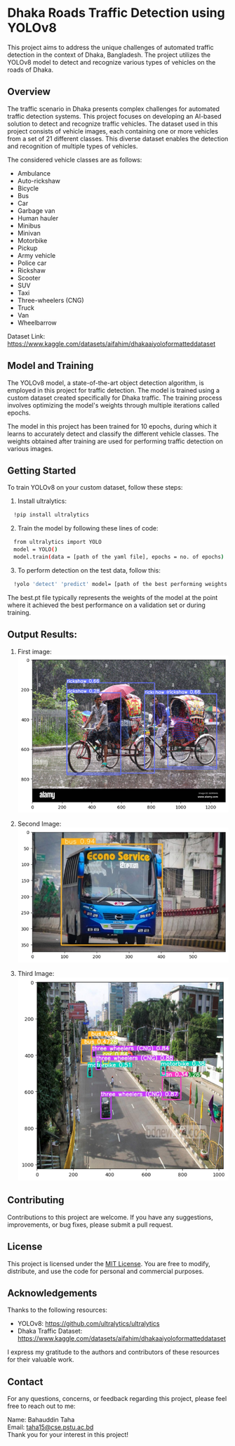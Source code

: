 # Dhaka Roads Traffic Detection using YOLOv8

This project aims to address the unique challenges of automated traffic detection in the context of Dhaka, Bangladesh. The project utilizes the YOLOv8 model to detect and recognize various types of vehicles on the roads of Dhaka.

## Overview
The traffic scenario in Dhaka presents complex challenges for automated traffic detection systems. This project focuses on developing an AI-based solution to detect and recognize traffic vehicles. The dataset used in this project consists of vehicle images, each containing one or more vehicles from a set of 21 different classes. This diverse dataset enables the detection and recognition of multiple types of vehicles.

The considered vehicle classes are as follows:
- Ambulance
- Auto-rickshaw
- Bicycle
- Bus
- Car
- Garbage van
- Human hauler
- Minibus
- Minivan
- Motorbike
- Pickup
- Army vehicle
- Police car
- Rickshaw
- Scooter
- SUV
- Taxi
- Three-wheelers (CNG)
- Truck
- Van
- Wheelbarrow

Dataset Link: https://www.kaggle.com/datasets/aifahim/dhakaaiyoloformatteddataset

## Model and Training
The YOLOv8 model, a state-of-the-art object detection algorithm, is employed in this project for traffic detection. The model is trained using a custom dataset created specifically for Dhaka traffic. The training process involves optimizing the model's weights through multiple iterations called epochs.

The model in this project has been trained for 10 epochs, during which it learns to accurately detect and classify the different vehicle classes. The weights obtained after training are used for performing traffic detection on various images.




## Getting Started
To train YOLOv8 on your custom dataset, follow these steps:

1. Install ultralytics:
```bash
  !pip install ultralytics
```
2. Train the model by following these lines of code:

```bash
  from ultralytics import YOLO
  model = YOLO()
  model.train(data = [path of the yaml file], epochs = no. of epochs)
```  
3. To perform detection on the test data, follow this:

```bash
  !yolo 'detect' 'predict' model= [path of the best performing weights of the model namely best.pt] source = [path of the test images]
```  
The best.pt file typically represents the weights of the model at the point where it achieved the best performance on a validation set or during training.

## Output Results:

1. First image:
![Image 1](https://github.com/Taha533/Dhaka-Roads-Traffic-Detection-using-YOLOV8/blob/main/Output/test1.png?raw=true)

2. Second Image:
![Image 1](https://github.com/Taha533/Dhaka-Roads-Traffic-Detection-using-YOLOV8/blob/main/Output/test2.png?raw=true)

3. Third Image:
![Image 1](https://github.com/Taha533/Dhaka-Roads-Traffic-Detection-using-YOLOV8/blob/main/Output/test3.png?raw=true)

## Contributing
Contributions to this project are welcome. If you have any suggestions, improvements, or bug fixes, please submit a pull request.

## License
This project is licensed under the [MIT License](https://github.com/Taha533/Dhaka-Roads-Traffic-Detection-using-YOLOV8/blob/main/LICENSE). You are free to modify, distribute, and use the code for personal and commercial purposes.

## Acknowledgements
Thanks to the following resources:

- YOLOv8: https://github.com/ultralytics/ultralytics
- Dhaka Traffic Dataset: https://www.kaggle.com/datasets/aifahim/dhakaaiyoloformatteddataset

I express my gratitude to the authors and contributors of these resources for their valuable work.

## Contact
For any questions, concerns, or feedback regarding this project, please feel free to reach out to me:

Name: Bahauddin Taha\
Email: taha15@cse.pstu.ac.bd\
Thank you for your interest in this project!